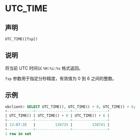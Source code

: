 # UTC_TIME

## 声明

```sql
UTC_TIME([fsp])
```

## 说明

将当前 UTC 时间以 `%H:%i:%s` 格式返回。

`fsp` 参数用于指定分秒精度，有效值为 0 到 6 之间的整数。

## 示例

```sql
obclient> SELECT UTC_TIME(), UTC_TIME() + 0, UTC_TIME() + 6;
+------------+----------------+----------------+
| UTC_TIME() | UTC_TIME() + 0 | UTC_TIME() + 6 |
+------------+----------------+----------------+
| 13:07:35   |         130735 |         130741 |
+------------+----------------+----------------+
1 row in set
```
